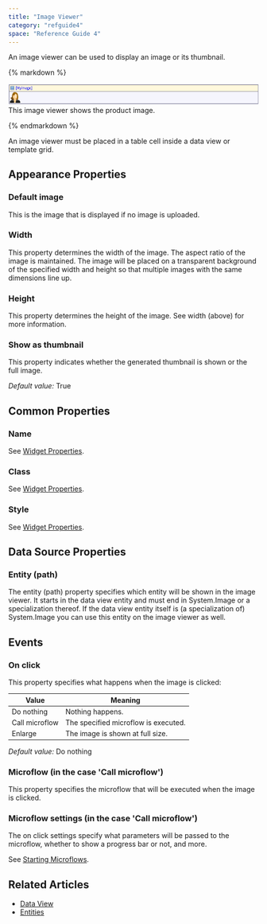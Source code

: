 ```yaml
---
title: "Image Viewer"
category: "refguide4"
space: "Reference Guide 4"
---
```

An image viewer can be used to display an image or its thumbnail.

<div class="alert alert-info">{% markdown %}

![](attachments/819203/918195.png)
This image viewer shows the product image.

{% endmarkdown %}</div>

An image viewer must be placed in a table cell inside a data view or template grid.

## Appearance Properties

### Default image

This is the image that is displayed if no image is uploaded.

### Width

This property determines the width of the image. The aspect ratio of the image is maintained. The image will be placed on a transparent background of the specified width and height so that multiple images with the same dimensions line up.

### Height

This property determines the height of the image. See width (above) for more information.

### Show as thumbnail

This property indicates whether the generated thumbnail is shown or the full image.

_Default value:_ True

## Common Properties

### Name

See [Widget Properties](widget-properties).

### Class

See [Widget Properties](widget-properties).

### Style

See [Widget Properties](widget-properties).

## Data Source Properties

### Entity (path)

The entity (path) property specifies which entity will be shown in the image viewer. It starts in the data view entity and must end in System.Image or a specialization thereof. If the data view entity itself is (a specialization of) System.Image you can use this entity on the image viewer as well.

## Events

### On click

This property specifies what happens when the image is clicked:

| Value | Meaning |
| --- | --- |
| Do nothing | Nothing happens. |
| Call microflow | The specified microflow is executed. |
| Enlarge | The image is shown at full size. |

_Default value:_ Do nothing

### Microflow (in the case 'Call microflow')

This property specifies the microflow that will be executed when the image is clicked.

### Microflow settings (in the case 'Call microflow')

The on click settings specify what parameters will be passed to the microflow, whether to show a progress bar or not, and more.

See [Starting Microflows](starting-microflows).

## Related Articles

*   [Data View](data-view)
*   [Entities](entities)
